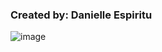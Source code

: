 <h3>Created by: Danielle Espiritu</h3>


![image](https://user-images.githubusercontent.com/28699887/55725618-a427f680-5a40-11e9-9933-340bf4e2331d.png)
